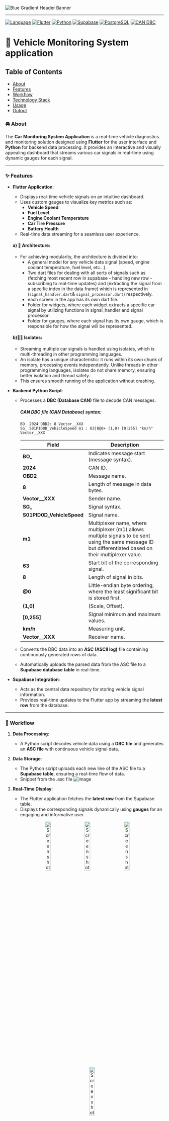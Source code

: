 ![Blue Gradient Header Banner](https://github.com/user-attachments/assets/d6241aa9-5266-4bad-b83d-3ed6447bc53d)

---
[![Language](https://img.shields.io/badge/Programming-Dart-3776AB?logo=dart&logoColor=blue)](https://www.dart.org)
[![Flutter](https://img.shields.io/badge/Frontend-Flutter-02569B?logo=flutter&logoColor=blue)](https://flutter.dev)
[![Python](https://img.shields.io/badge/Backend-Python-3776AB?logo=python&logoColor=white)](https://www.python.org)
[![Supabase](https://img.shields.io/badge/Database-Supabase-3ECF8E?logo=supabase&logoColor=3ECF8E)](https://supabase.io)
[![PostgreSQL](https://img.shields.io/badge/Database-PostgreSQL-4169E1?logo=postgresql&logoColor=white)](https://postgresql.org)
[![CAN DBC](https://img.shields.io/badge/Database-CAN_DBC-lightgrey?logo=database&logoColor=blue)](https://www.w3schools.com/sql/)




# 🔎 Vehicle Monitoring System application
## Table of Contents
- [About](#-about)
- [Features](#-features)
- [Workflow](#-workflow)
- [Technology Stack](#-technology-stack)
- [Usage](#-usage)
- [Output](#-output)

### 🚘 About
The **Car Monitoring System Application** is a real-time vehicle diagnostics and monitoring solution designed using **Flutter** for the user interface and **Python** for backend data processing. It provides an interactive and visually appealing dashboard that streams various car signals in real-time using dynamic gauges for each signal.

---
### ✨ Features
- **Flutter Application**:
  
  - Displays real-time vehicle signals on an intuitive dashboard.
  - Uses custom gauges to visualize key metrics such as:
    - **Vehicle Speed**
    - **Fuel Level**
    - **Engine Coolant Temperature**
    - **Car Tire Pressure**
    - **Battery Health**
  - Real-time data streaming for a seamless user experience.
   #### a) 🏢 Architecture:
   - For achieving modularity, the architecture is divided into:
     - A general model for any vehicle data signal (speed, engine coolant temperature, fuel level, etc...).
     - Two dart files for dealing with all sorts of signals such as (fetching most recent row in supabase - handling new row - subscribing to real-time updates) and (extracting the signal from a specific index in the data frame) which is represented in (`signal_handler.dart`& `signal_processor.dart`) respectively.
     - each screen in the app has its own dart file.
     - Folder for widgets, where each widget extracts a specific car signal by utilizing functions in signal_handler and signal processor.
     - Folder for gauges, where each signal has its own gauge, which is responsible for how the signal will be represented.
   #### b)🧵🧵 Isolates:
    - Streaming multiple car signals is handled using isolates, which is multi-threading in other programming languages.
    - An isolate has a unique characteristic: it runs within its own chunk of memory, processing events independently. Unlike threads in other programming languages, isolates 
      do not share memory, ensuring better isolation and thread safety.
    - This ensures smooth running of the application without crashing.
   
- **Backend Python Script**:
  - Processes a **DBC (Database CAN)** file to decode CAN messages.
    ##### CAN DBC file (CAN Database) syntax:
      ```DBC
      BO_ 2024 OBD2: 8 Vector__XXX
     SG_ S01PID0D_VehicleSpeed m1 : 63|8@0+ (1,0) [0|255] "km/h" Vector__XXX
     ```
     | **Field**                      | **Description**                                                                                                    |
      |--------------------------------|--------------------------------------------------------------------------------------------------------------------|
      | **BO_**                        | Indicates message start (message syntax).                                                                          |
      | **2024**                       | CAN ID.                                                                                                            |
      | **OBD2**                       | Message name.                                                                                                      |
      | **8**                          | Length of message in data bytes.                                                                                   |
      | **Vector__XXX**                | Sender name.                                                                                                       |
      | **SG_**                        | Signal syntax.                                                                                                     |
      | **S01PID0D_VehicleSpeed**      | Signal name.                                                                                                       |
      | **m1**                         | Multiplexer name, where multiplexer (m1) allows multiple signals to be sent using the same message ID but differentiated based on their multiplexer value. |
      | **63**                         | Start bit of the corresponding signal.                                                                             |
      | **8**                          | Length of signal in bits.                                                                                          |
      | **@0**                         | Little-endian byte ordering, where the least significant bit is stored first.                                      |
      | **(1,0)**                      | (Scale, Offset).                                                                                                   |
      | **[0,255]**                    | Signal minimum and maximum values.                                                                                 |
      | **km/h**                       | Measuring unit.                                                                                                    |
      | **Vector__XXX**                | Receiver name.                                                                                                     |

  - Converts the DBC data into an **ASC (ASCII log)** file containing continuously generated rows of data.
  - Automatically uploads the parsed data from the ASC file to a **Supabase database table** in real-time.

- **Supabase Integration**:
  - Acts as the central data repository for storing vehicle signal information.
  - Provides real-time updates to the Flutter app by streaming the **latest row** from the database.

---
### 🔗 Workflow
1. **Data Processing**:
   - A Python script decodes vehicle data using a **DBC file** and generates an **ASC file** with continuous vehicle signal data.

2. **Data Storage**:
   - The Python script uploads each new line of the ASC file to a **Supabase table**, ensuring a real-time flow of data.
   - Snippet from the .asc file
     ![image](https://github.com/user-attachments/assets/570afd29-4497-4fed-aa04-e9dafaec141b)

3. **Real-Time Display**:
   - The Flutter application fetches the **latest row** from the Supabase table.
   - Displays the corresponding signals dynamically using **gauges** for an engaging and informative user.
       <p align="center">
        <img src="https://github.com/user-attachments/assets/768ee458-14fb-4734-9338-cf50d5ddccd3" alt="Screenshot_1737551439" style="width: 20%; margin-right: 30px;" />
        <img src="https://github.com/user-attachments/assets/43de7fc9-f745-4768-a78e-b4fe5f7b17ed" alt="Screenshot_1737551445" style="width: 20%; margin-right: 30px;" />
        <img src="https://github.com/user-attachments/assets/4a46c86e-8a56-47dc-ac7a-a78c50a12e5a" alt="Screenshot_1737551452" style="width: 20%; margin-right: 30px;" />
        <img src="https://github.com/user-attachments/assets/f200e4ad-23a7-42b1-9bb2-7e0ffe189e0e" alt="Screenshot_1737551457" style="width: 20%;" />
       </p>




---

### 🛠 Technology Stack
- **Frontend**: Flutter (Dart)
- **Backend**: Python
  - **Python Libraries**:
      ```
      - supabase,
      - cantools
      - binascii
      - base64
      - os
      - time
      - datetime
      - random
       ```
- **Database**: Supabase (PostgreSQL-based)
  - **Environment Variables**:
     - `URL`: Supabase project URL.
     - `KEY`: Supabase project anon key.
- **Data Format**: DBC to ASC file conversion
  - **Files**:
     - `Custom_dbc2.dbc`: The DBC file containing CAN message definitions.
- **Communication**: Real-time database updates and streaming.

---

### 📱 Usage

1. **Setup Environment**:
   - Set `URL` and `KEY` environment variables for Supabase credentials.
2. **Run the Script**:
   - The script will:
     - Simulate CAN messages.
     - Log them into `vehicle_speed_log.asc`.
     - Parse the last logged message in the .asc file and store it in the Supabase database.
3. **Database Table**:
   - Ensure the Supabase table `car_logs_2` has the following schema:
     ```sql
     CREATE TABLE car_logs_2 (
         message_number TEXT,
         timestamp DOUBLE PRECISION,
         can_message_id BYTEA,
         data_frame BYTEA,
         signal_type TEXT
     );
     ```
---

### 📁 Output

- **ASC File**:
  - Example of logged data:
    ```
    1   1700000000.123456   1   123ABC   Tx -   8   01 02 03 04 05 06 07 08
    ```
- **Database Record**:
  - Example of inserted data:
    ```json
    {
        "message_number": "1",
        "timestamp": 1700000000.123456,
        "can_message_id": "Base64_encoded_binary_data",
        "data_frame": "Base64_encoded_binary_data",
        "signal_type": "Tx"
    }
    ```
- Supabase data representation
   ![image](https://github.com/user-attachments/assets/e3c09b44-6f26-4c6e-b76d-9f217e1f8218)
   ![image](https://github.com/user-attachments/assets/201cdf6f-09da-44c1-a6a5-12fe4ef13b50)


---

### ⚠ Notes

- **Error Handling**:
  - Logs errors in encoding CAN messages or parsing invalid lines.
- **Extensibility**:
  - Can be extended to handle real-time CAN data streams or other DBC definitions.

---

